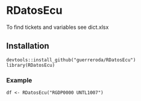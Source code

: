 # RDatosEcu

To find tickets and variables see dict.xlsx

## Installation

```
devtools::install_github("guerreroda/RDatosEcu")
library(RDatosEcu)
```

### Example

```
df <- RDatosEcu("RGDP0000 UNTL1007")
```
